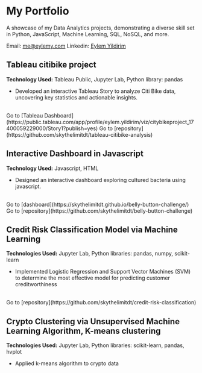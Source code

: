 # My Portfolio
A showcase of my Data Analytics projects, demonstrating a diverse skill set in Python, JavaScript, Machine Learning, SQL, NoSQL, and more.

Email: me@eylemy.com
Linkedin: [Eylem Yildirim](https://www.linkedin.com/in/eylemy/)

## Tableau citibike project
**Technology Used:** Tableau Public, Jupyter Lab, Python library: pandas
- Developed an interactive Tableau Story to analyze Citi Bike data, uncovering key statistics and actionable insights.
<br>
Go to [Tableau Dashboard](https://public.tableau.com/app/profile/eylem.yildirim/viz/citybikeproject_17400059229000/Story1?publish=yes)
Go to [repository](https://github.com/skythelimitdt/tableau-citibike-analysis)

## Interactive Dashboard in Javascript
**Technology Used:** Javascript, HTML
- Designed an interactive dashboard exploring cultured bacteria using javascript.
<br>
Go to [dashboard](https://skythelimitdt.github.io/belly-button-challenge/)
Go to [repository](https://github.com/skythelimitdt/belly-button-challenge)

## Credit Risk Classification Model via Machine Learning
**Technologies Used:** Jupyter Lab, Python libraries: pandas, numpy, scikit-learn
- Implemented Logistic Regression and Support Vector Machines (SVM) to determine the most effective model for predicting customer creditworthiness
<br>
Go to [repository](https://github.com/skythelimitdt/credit-risk-classification)

## Crypto Clustering via Unsupervised Machine Learning Algorithm, K-means clustering
**Technologies Used:** Jupyter Lab, Python libraries: scikit-learn, pandas, hvplot
- Applied k-means algorithm to crypto data 
